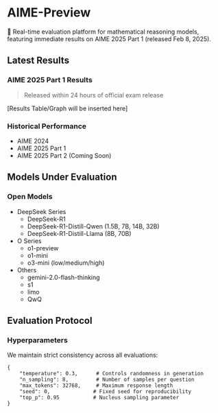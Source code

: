 # AIME-Preview

🚀 Real-time evaluation platform for mathematical reasoning models, featuring immediate results on AIME 2025 Part 1 (released Feb 8, 2025).

## Latest Results

### AIME 2025 Part 1 Results
> Released within 24 hours of official exam release

[Results Table/Graph will be inserted here]

### Historical Performance
- AIME 2024
- AIME 2025 Part 1 
- AIME 2025 Part 2 (Coming Soon)

## Models Under Evaluation

### Open Models
- DeepSeek Series
  - DeepSeek-R1
  - DeepSeek-R1-Distill-Qwen (1.5B, 7B, 14B, 32B)
  - DeepSeek-R1-Distill-Llama (8B, 70B)
- O Series
  - o1-preview
  - o1-mini
  - o3-mini (low/medium/high)
- Others
  - gemini-2.0-flash-thinking
  - s1
  - limo
  - QwQ

## Evaluation Protocol

### Hyperparameters
We maintain strict consistency across all evaluations:
```
{
    "temperature": 0.3,      # Controls randomness in generation
    "n_sampling": 8,         # Number of samples per question
    "max_tokens": 32768,     # Maximum response length
    "seed": 0,              # Fixed seed for reproducibility
    "top_p": 0.95           # Nucleus sampling parameter
}
